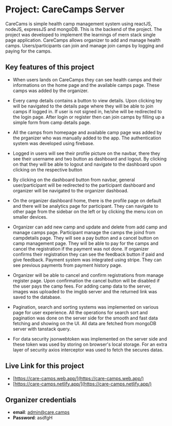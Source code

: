 # Project: CareCamps Server
CareCams is simple health camp management system using reactJS, nodeJS, expressJS and mongoDB. This is the backend of the project. The project was developed to implement the learnings of mern stack single page application. CareCamps allows organizer to add and manage health camps. Users/participants can join and manage join camps by logging and paying for the camps.


## Key features of this project
-  When users lands on CareCamps they can see health camps and their informations on the home page and the available camps page. These camps was added by the organizer.  
  
- Every camp details contains a button to view details. Upon clicking tey will be navigated to the details page where they will be able to join camps if logged in. If user is not signed in, he/she will be redirected to the login page. After login or register then can join camps by filling up a simple form from camp details page.  
  
- All the camps from homepage and available camp page was added by the prganizer who was manually added to the app. The authentication system was developed using firebase.  
  
- Logged in users will see their profile picture on the navbar, there they see their username and two button as dashboard and logout. By clicking on that they will be able to logout and navigate to the dashboard upon clicking on the respective button  
  
- By clicking on the dashboard button from navbar, general user/participant will be redirected to the participant dashboard and organizer will be navigated to the organizer dashboad.  
  
- On the organizer dashboard home, there is the profile page on default and there will be analytics page for participant. They can navigate to other page from the sidebar on the left or by clicking the menu icon on smaller devices.  
  
- Organizer can add new camp and update and delete from add camp and manage camps page. Participant manage the camps the joind from campdetails page. They will see a pay button and a cancel button on camp management page. They will be able to pay for the camps and cancel the registration if the payment was not done. If organizer confirms their registration they can see the feedback button if paid and give feedback. Payment system was integrated using stripe. They can see previous payments from payment history page.  
  
- Organizer will be able to cancel and confirm registrations from manage register page. Upon confirmation the cancel button will be disabled if the user pays the camp fees. For adding camp data to the server, images was uploaded to the imgbb server and the returned link was saved to the database.
  
- Pagination, search and sorting systems was implemented on various page for user experience. All the operations for search sort and pagination was done on the server side for the smooth and fast data fetching and showing on the UI. All data are fetched from mongoDB server with tanstack query.  
  
  
- For data security jsonwebtoken was implemented on the server side and these token was used by storing on browser's local storage. For an extra layer of security axios interceptor was used to fetch the secures datas.


## Live Link for this project
- [https://care-camps.web.app/](https://care-camps.web.app/)
- [https://care-camps.netlify.app/](https://care-camps.netlify.app/)

## Organizer credentials
- **email**: admin@care.camps
- **Password**: asdfgH